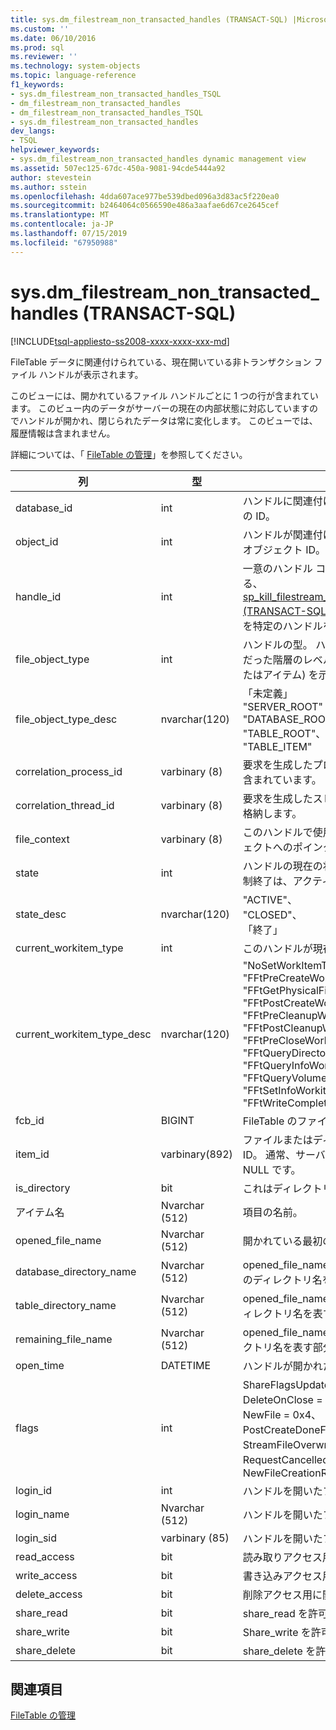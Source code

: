 ```yaml
---
title: sys.dm_filestream_non_transacted_handles (TRANSACT-SQL) |Microsoft Docs
ms.custom: ''
ms.date: 06/10/2016
ms.prod: sql
ms.reviewer: ''
ms.technology: system-objects
ms.topic: language-reference
f1_keywords:
- sys.dm_filestream_non_transacted_handles_TSQL
- dm_filestream_non_transacted_handles
- dm_filestream_non_transacted_handles_TSQL
- sys.dm_filestream_non_transacted_handles
dev_langs:
- TSQL
helpviewer_keywords:
- sys.dm_filestream_non_transacted_handles dynamic management view
ms.assetid: 507ec125-67dc-450a-9081-94cde5444a92
author: stevestein
ms.author: sstein
ms.openlocfilehash: 4dda607ace977be539dbed096a3d83ac5f220ea0
ms.sourcegitcommit: b2464064c0566590e486a3aafae6d67ce2645cef
ms.translationtype: MT
ms.contentlocale: ja-JP
ms.lasthandoff: 07/15/2019
ms.locfileid: "67950988"
---
```

# <a name="sysdm_filestream_non_transacted_handles-transact-sql"></a>sys.dm_filestream_non_transacted_handles (TRANSACT-SQL)
[!INCLUDE[tsql-appliesto-ss2008-xxxx-xxxx-xxx-md](../../includes/tsql-appliesto-ss2008-xxxx-xxxx-xxx-md.md)]

  FileTable データに関連付けられている、現在開いている非トランザクション ファイル ハンドルが表示されます。  
  
 このビューには、開かれているファイル ハンドルごとに 1 つの行が含まれています。 このビュー内のデータがサーバーの現在の内部状態に対応していますのでハンドルが開かれ、閉じられたデータは常に変化します。 このビューでは、履歴情報は含まれません。  
  
 詳細については、「 [FileTable の管理](../../relational-databases/blob/manage-filetables.md)」を参照してください。  
  
|**列**|**型**|**[説明]**|  
|----------------|--------------|---------------------|  
|database_id|int|ハンドルに関連付けられているデータベースの ID。|  
|object_id|int|ハンドルが関連付けられている FileTable のオブジェクト ID。|  
|handle_id|int|一意のハンドル コンテキスト id。 使用される、 [sp_kill_filestream_non_transacted_handles &#40;TRANSACT-SQL&#41; ](../../relational-databases/system-stored-procedures/filestream-and-filetable-sp-kill-filestream-non-transacted-handles.md)ストアド プロシージャを特定のハンドルを強制終了します。|  
|file_object_type|int|ハンドルの型。 ハンドルを開くときの対象だった階層のレベル (つまりデータベースまたはアイテム) を示します。|  
|file_object_type_desc|nvarchar(120)|「未定義」<br />"SERVER_ROOT"<br />"DATABASE_ROOT"<br />"TABLE_ROOT"、<br />"TABLE_ITEM"|  
|correlation_process_id|varbinary (8)|要求を生成したプロセスの一意の識別子が含まれています。|  
|correlation_thread_id|varbinary (8)|要求を生成したスレッドの一意な識別子を格納します。|  
|file_context|varbinary (8)|このハンドルで使用されるファイル オブジェクトへのポインター。|  
|state|int|ハンドルの現在の状態。 閉じているか、強制終了は、アクティブにできません。|  
|state_desc|nvarchar(120)|"ACTIVE"、<br />"CLOSED"、<br />「終了」|  
|current_workitem_type|int|このハンドルが現在処理されている状態。|  
|current_workitem_type_desc|nvarchar(120)|"NoSetWorkItemType"<br />"FFtPreCreateWorkitem"<br />"FFtGetPhysicalFileNameWorkitem"<br />"FFtPostCreateWorkitem"<br />"FFtPreCleanupWorkitem"<br />"FFtPostCleanupWorkitem"<br />"FFtPreCloseWorkitem"<br />"FFtQueryDirectoryWorkItem"<br />"FFtQueryInfoWorkItem"<br />"FFtQueryVolumeInfoWorkItem"<br />"FFtSetInfoWorkitem"<br />"FFtWriteCompletionWorkitem"|  
|fcb_id|BIGINT|FileTable のファイル制御ブロック id。|  
|item_id|varbinary(892)|ファイルまたはディレクトリのアイテム ID。 通常、サーバーのルートのハンドルは NULL です。|  
|is_directory|bit|これはディレクトリです。|  
|アイテム名|Nvarchar (512)|項目の名前。|  
|opened_file_name|Nvarchar (512)|開かれている最初の要求パス。|  
|database_directory_name|Nvarchar (512)|opened_file_name の一部で、データベースのディレクトリ名を表す部分。|  
|table_directory_name|Nvarchar (512)|opened_file_name の一部で、テーブルのディレクトリ名を表す部分。|  
|remaining_file_name|Nvarchar (512)|opened_file_name の一部で、残りのディレクトリ名を表す部分。|  
|open_time|DATETIME|ハンドルが開かれた時刻。|  
|flags|int|ShareFlagsUpdatedToFcb = 0x1、<br />DeleteOnClose = 0x2、<br />NewFile = 0x4、<br />PostCreateDoneForNewFile = 0x8、<br />StreamFileOverwritten = 0x10、<br />RequestCancelled = 0x20、<br />NewFileCreationRolledBack = 0x40|  
|login_id|int|ハンドルを開いたプリンシパルの ID。|  
|login_name|Nvarchar (512)|ハンドルを開いたプリンシパルの名前。|  
|login_sid|varbinary (85)|ハンドルを開いたプリンシパルの SID。|  
|read_access|bit|読み取りアクセス用に開かれました。|  
|write_access|bit|書き込みアクセス用に開きます。|  
|delete_access|bit|削除アクセス用に開きます。|  
|share_read|bit|share_read を許可して開かれました。|  
|share_write|bit|Share_write を許可します。|  
|share_delete|bit|share_delete を許可して開かれました。|  
  
## <a name="see-also"></a>関連項目  
 [FileTable の管理](../../relational-databases/blob/manage-filetables.md)  
  
  
